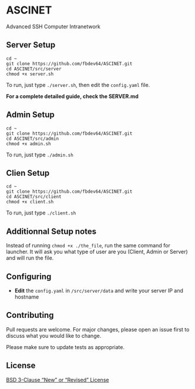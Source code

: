# ASCINET
Advanced SSH Computer Intranetwork

## Server Setup
```
cd ~
git clone https://github.com/fbdev64/ASCINET.git
cd ASCINET/src/server
chmod +x server.sh

```

To run, just type `./server.sh`, then edit the `config.yaml` file.

**For a complete detailed guide, check the SERVER.md**

## Admin Setup
```
cd ~
git clone https://github.com/fbdev64/ASCINET.git
cd ASCINET/src/admin
chmod +x admin.sh
```
To run, just type `./admin.sh`

## Clien Setup
```
cd ~
git clone https://github.com/fbdev64/ASCINET.git
cd ASCINET/src/client
chmod +x client.sh
```
To run, just type `./client.sh`

## Additionnal Setup notes
Instead of running `chmod +x ./the_file`, run the same command for launcher. It will ask you what type of user are you (Client, Admin or Server) and will run the file.

## Configuring
- **Edit** the `config.yaml` in `/src/server/data` and write your server IP and hostname

## Contributing

Pull requests are welcome. For major changes, please open an issue first
to discuss what you would like to change.

Please make sure to update tests as appropriate.

## License

[BSD 3-Clause “New” or “Revised” License](https://choosealicense.com/licenses/bsd-3-clause/)
